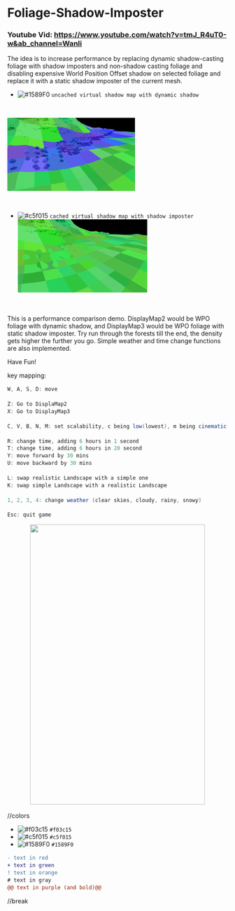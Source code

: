 # Foliage-Shadow-Imposter

### Youtube Vid: https://www.youtube.com/watch?v=tmJ_R4uT0-w&ab_channel=Wanli


The idea is to increase performance by replacing dynamic shadow-casting foliage with shadow imposters and non-shadow casting foliage and disabling expensive World Position Offset shadow on selected foliage and replace it with a static shadow imposter of the current mesh.

- ![#1589F0](https://via.placeholder.com/15/1589F0/000000?text=+) `uncached virtual shadow map with dynamic shadow`

<br />

![uncached virtual shadow map with shadow imposter](https://github.com/One1ee/MyGarage/blob/main/delemete1.png)

<br />

- ![#c5f015](https://via.placeholder.com/15/c5f015/000000?text=+) `cached virtual shadow map with shadow imposter`
![cached virtual shadow map with shadow imposter](https://github.com/One1ee/MyGarage/blob/main/deleteme2.png)

<br />
<br />
This is a performance comparison demo. DisplayMap2 would be WPO foliage with dynamic shadow, and DisplayMap3 would be WPO foliage with static shadow imposter.
Try run through the forests till the end, the density gets higher the further you go. Simple weather and time change functions are also implemented.

Have Fun!



key mapping:
```java
W, A, S, D: move

Z: Go to DisplaMap2
X: Go to DisplayMap3

C, V, B, N, M: set scalability, c being low(lowest), m being cinematic(highest)

R: change time, adding 6 hours in 1 second
T: change time, adding 6 hours in 20 second
Y: move forward by 30 mins
U: move backward by 30 mins

L: swap realistic Landscape with a simple one
K: swap simple Landscape with a realistic Landscape

1, 2, 3, 4: change weather (clear skies, cloudy, rainy, snowy)

Esc: quit game
```




<p align="center">
  <img src="https://ss2.bdstatic.com/70cFvnSh_Q1YnxGkpoWK1HF6hhy/it/u=75212877,1031858063&fm=26&gp=0.jpg" width="400" height="640">
</p>

//colors
- ![#f03c15](https://via.placeholder.com/15/f03c15/000000?text=+) `#f03c15`
- ![#c5f015](https://via.placeholder.com/15/c5f015/000000?text=+) `#c5f015`
- ![#1589F0](https://via.placeholder.com/15/1589F0/000000?text=+) `#1589F0`

```diff
- text in red
+ text in green
! text in orange
# text in gray
@@ text in purple (and bold)@@
```

//break
<br>

